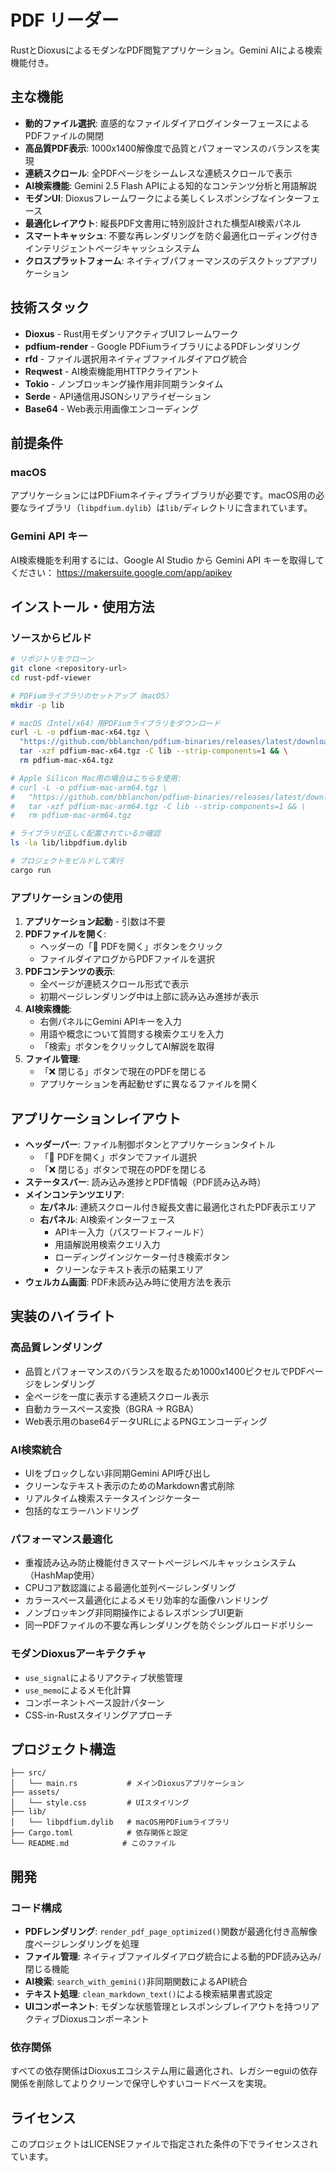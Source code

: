 # PDF リーダー

RustとDioxusによるモダンなPDF閲覧アプリケーション。Gemini AIによる検索機能付き。

## 主な機能

- **動的ファイル選択**: 直感的なファイルダイアログインターフェースによるPDFファイルの開閉
- **高品質PDF表示**: 1000x1400解像度で品質とパフォーマンスのバランスを実現
- **連続スクロール**: 全PDFページをシームレスな連続スクロールで表示
- **AI検索機能**: Gemini 2.5 Flash APIによる知的なコンテンツ分析と用語解説
- **モダンUI**: Dioxusフレームワークによる美しくレスポンシブなインターフェース
- **最適化レイアウト**: 縦長PDF文書用に特別設計された横型AI検索パネル
- **スマートキャッシュ**: 不要な再レンダリングを防ぐ最適化ローディング付きインテリジェントページキャッシュシステム
- **クロスプラットフォーム**: ネイティブパフォーマンスのデスクトップアプリケーション

## 技術スタック

- **Dioxus** - Rust用モダンリアクティブUIフレームワーク
- **pdfium-render** - Google PDFiumライブラリによるPDFレンダリング
- **rfd** - ファイル選択用ネイティブファイルダイアログ統合
- **Reqwest** - AI検索機能用HTTPクライアント
- **Tokio** - ノンブロッキング操作用非同期ランタイム
- **Serde** - API通信用JSONシリアライゼーション
- **Base64** - Web表示用画像エンコーディング

## 前提条件

### macOS
アプリケーションにはPDFiumネイティブライブラリが必要です。macOS用の必要なライブラリ（`libpdfium.dylib`）は`lib/`ディレクトリに含まれています。

### Gemini API キー
AI検索機能を利用するには、Google AI Studio から Gemini API キーを取得してください：
https://makersuite.google.com/app/apikey

## インストール・使用方法

### ソースからビルド
```bash
# リポジトリをクローン
git clone <repository-url>
cd rust-pdf-viewer

# PDFiumライブラリのセットアップ（macOS）
mkdir -p lib

# macOS（Intel/x64）用PDFiumライブラリをダウンロード
curl -L -o pdfium-mac-x64.tgz \
  "https://github.com/bblanchon/pdfium-binaries/releases/latest/download/pdfium-mac-x64.tgz" && \
  tar -xzf pdfium-mac-x64.tgz -C lib --strip-components=1 && \
  rm pdfium-mac-x64.tgz

# Apple Silicon Mac用の場合はこちらを使用:
# curl -L -o pdfium-mac-arm64.tgz \
#   "https://github.com/bblanchon/pdfium-binaries/releases/latest/download/pdfium-mac-arm64.tgz" && \
#   tar -xzf pdfium-mac-arm64.tgz -C lib --strip-components=1 && \
#   rm pdfium-mac-arm64.tgz

# ライブラリが正しく配置されているか確認
ls -la lib/libpdfium.dylib

# プロジェクトをビルドして実行
cargo run
```

### アプリケーションの使用

1. **アプリケーション起動** - 引数は不要
2. **PDFファイルを開く**:
   - ヘッダーの「📁 PDFを開く」ボタンをクリック
   - ファイルダイアログからPDFファイルを選択
3. **PDFコンテンツの表示**:
   - 全ページが連続スクロール形式で表示
   - 初期ページレンダリング中は上部に読み込み進捗が表示
4. **AI検索機能**:
   - 右側パネルにGemini APIキーを入力
   - 用語や概念について質問する検索クエリを入力
   - 「検索」ボタンをクリックしてAI解説を取得
5. **ファイル管理**:
   - 「❌ 閉じる」ボタンで現在のPDFを閉じる
   - アプリケーションを再起動せずに異なるファイルを開く

## アプリケーションレイアウト

- **ヘッダーバー**: ファイル制御ボタンとアプリケーションタイトル
  - 「📁 PDFを開く」ボタンでファイル選択
  - 「❌ 閉じる」ボタンで現在のPDFを閉じる
- **ステータスバー**: 読み込み進捗とPDF情報（PDF読み込み時）
- **メインコンテンツエリア**:
  - **左パネル**: 連続スクロール付き縦長文書に最適化されたPDF表示エリア
  - **右パネル**: AI検索インターフェース
    - APIキー入力（パスワードフィールド）
    - 用語解説用検索クエリ入力
    - ローディングインジケーター付き検索ボタン
    - クリーンなテキスト表示の結果エリア
- **ウェルカム画面**: PDF未読み込み時に使用方法を表示

## 実装のハイライト

### 高品質レンダリング
- 品質とパフォーマンスのバランスを取るため1000x1400ピクセルでPDFページをレンダリング
- 全ページを一度に表示する連続スクロール表示
- 自動カラースペース変換（BGRA → RGBA）
- Web表示用のbase64データURLによるPNGエンコーディング

### AI検索統合
- UIをブロックしない非同期Gemini API呼び出し
- クリーンなテキスト表示のためのMarkdown書式削除
- リアルタイム検索ステータスインジケーター
- 包括的なエラーハンドリング

### パフォーマンス最適化
- 重複読み込み防止機能付きスマートページレベルキャッシュシステム（HashMap使用）
- CPUコア数認識による最適化並列ページレンダリング
- カラースペース最適化によるメモリ効率的な画像ハンドリング
- ノンブロッキング非同期操作によるレスポンシブUI更新
- 同一PDFファイルの不要な再レンダリングを防ぐシングルロードポリシー

### モダンDioxusアーキテクチャ
- `use_signal`によるリアクティブ状態管理
- `use_memo`によるメモ化計算
- コンポーネントベース設計パターン
- CSS-in-Rustスタイリングアプローチ

## プロジェクト構造

```
├── src/
│   └── main.rs           # メインDioxusアプリケーション
├── assets/
│   └── style.css         # UIスタイリング
├── lib/
│   └── libpdfium.dylib   # macOS用PDFiumライブラリ
├── Cargo.toml            # 依存関係と設定
└── README.md            # このファイル
```

## 開発

### コード構成
- **PDFレンダリング**: `render_pdf_page_optimized()`関数が最適化付き高解像度ページレンダリングを処理
- **ファイル管理**: ネイティブファイルダイアログ統合による動的PDF読み込み/閉じる機能
- **AI検索**: `search_with_gemini()`非同期関数によるAPI統合
- **テキスト処理**: `clean_markdown_text()`による検索結果書式設定
- **UIコンポーネント**: モダンな状態管理とレスポンシブレイアウトを持つリアクティブDioxusコンポーネント

### 依存関係
すべての依存関係はDioxusエコシステム用に最適化され、レガシーeguiの依存関係を削除してよりクリーンで保守しやすいコードベースを実現。

## ライセンス

このプロジェクトはLICENSEファイルで指定された条件の下でライセンスされています。
